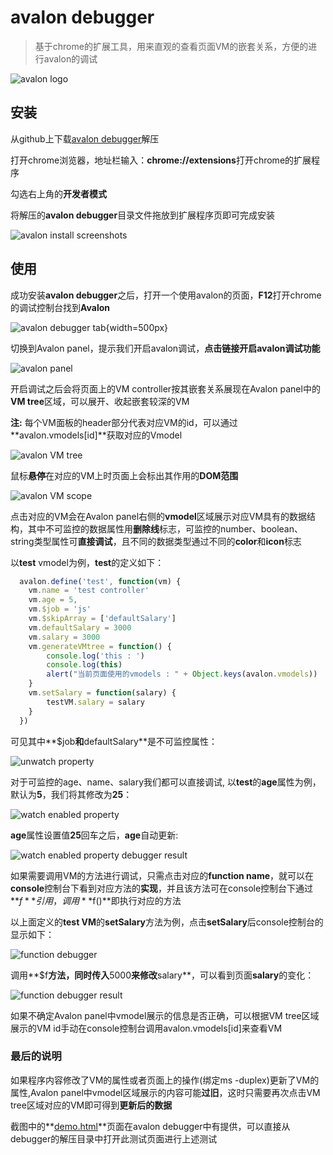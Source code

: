 # avalon debugger

> 基于chrome的扩展工具，用来直观的查看页面VM的嵌套关系，方便的进行avalon的调试

![avalon logo](./img/webstore-icon.png "avalon logo")

## 安装

从github上下载[avalon debugger](https://github.com/shirlyLoveU/avalondebugger/archive/master.zip)解压

打开chrome浏览器，地址栏输入：**chrome://extensions**打开chrome的扩展程序

勾选右上角的**开发者模式**

将解压的**avalon debugger**目录文件拖放到扩展程序页即可完成安装

![avalon install screenshots](./img/screenshots/avalonInstall.png "avalon install screenshots")

## 使用

成功安装**avalon debugger**之后，打开一个使用avalon的页面，**F12**打开chrome的调试控制台找到**Avalon**

![avalon debugger tab](./img/screenshots/avalonDebugger.png "avalon debugger tab"){width=500px}

切换到Avalon panel，提示我们开启avalon调试，**点击链接开启avalon调试功能**

![avalon panel](./img/screenshots/avalonPanel.png "avalon panel")

开启调试之后会将页面上的VM controller按其嵌套关系展现在Avalon panel中的**VM tree**区域，可以展开、收起嵌套较深的VM

**注:** 每个VM面板的header部分代表对应VM的id，可以通过**avalon.vmodels[id]**获取对应的Vmodel 

![avalon VM tree](./img/screenshots/avalonVMTree.png "avalon VM tree")

鼠标**悬停**在对应的VM上时页面上会标出其作用的**DOM范围**

![avalon VM scope](./img/screenshots/avalonVMScope.png "avalon VM scope")

点击对应的VM会在Avalon panel右侧的**vmodel**区域展示对应VM具有的数据结构，其中不可监控的数据属性用**删除线**标志，可监控的number、boolean、string类型属性可**直接调试**，且不同的数据类型通过不同的**color**和**icon**标志

以**test** vmodel为例，**test**的定义如下：

```javascript
  avalon.define('test', function(vm) {
    vm.name = 'test controller'
    vm.age = 5,
    vm.$job = 'js'
    vm.$skipArray = ['defaultSalary']
    vm.defaultSalary = 3000
    vm.salary = 3000
    vm.generateVMtree = function() {
        console.log('this : ')
        console.log(this)
        alert("当前页面使用的vmodels : " + Object.keys(avalon.vmodels))
    }
    vm.setSalary = function(salary) {
        testVM.salary = salary
    }
  })
```

可见其中**$job**和**defaultSalary**是不可监控属性：

![unwatch property](./img/screenshots/unwatchProperty.png "unwatch property")

对于可监控的age、name、salary我们都可以直接调试, 以**test**的**age**属性为例，默认为**5**，我们将其修改为**25**：

![watch enabled property](./img/screenshots/watchPropDebugger.png "watch enabled property")

**age**属性设置值**25**回车之后，**age**自动更新:

![watch enabled property debugger result](./img/screenshots/watchPropDebugResult.png "watch enabled property debugger result")

如果需要调用VM的方法进行调试，只需点击对应的**function name**，就可以在**console**控制台下看到对应方法的**实现**，并且该方法可在console控制台下通过**$f**引用，调用**$f()**即执行对应的方法

以上面定义的**test VM**的**setSalary**方法为例，点击**setSalary**后console控制台的显示如下：

![function debugger](./img/screenshots/funcDebug.png "function debugger")

调用**$f**方法，同时传入**5000**来修改**salary**，可以看到页面**salary**的变化：

![function debugger result](./img/screenshots/funcDebuggerResult.png "function debugger result")

如果不确定Avalon panel中vmodel展示的信息是否正确，可以根据VM tree区域展示的VM id手动在console控制台调用avalon.vmodels[id]来查看VM

### 最后的说明

如果程序内容修改了VM的属性或者页面上的操作(绑定ms
-duplex)更新了VM的属性,Avalon panel中vmodel区域展示的内容可能**过旧**，这时只需要再次点击VM tree区域对应的VM即可得到**更新后的数据**

截图中的**[demo.html](./demo.html)**页面在avalon debugger中有提供，可以直接从debugger的解压目录中打开此测试页面进行上述测试

